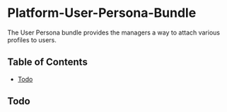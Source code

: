 # Platform-User-Persona-Bundle

The User Persona bundle provides the managers a way to attach various profiles to users. 

## Table of Contents

- [Todo](#todo)

## Todo
